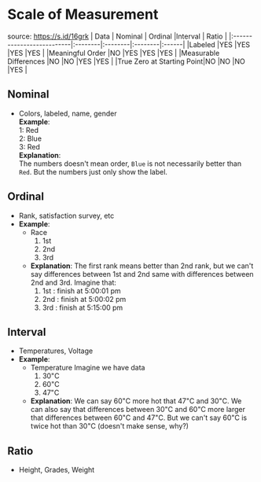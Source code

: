 # Scale of Measurement
source: https://s.id/16grk
| Data                      | Nominal | Ordinal |Interval | Ratio |
|:--------------------------|:--------|:--------|:--------|:------|
|Labeled                    |YES      |YES      |YES      |YES    |
|Meaningful Order           |NO       |YES      |YES      |YES    |
|Measurable Differences     |NO       |NO       |YES      |YES    |
|True Zero at Starting Point|NO       |NO       |NO       |YES    |


## Nominal
- Colors, labeled, name, gender\
**Example**:\
1: Red\
2: Blue\
3: Red\
**Explanation**:\
The numbers doesn't mean order, `Blue` is not necessarily better than `Red`. But the numbers just only show the label.
## Ordinal
- Rank, satisfaction survey, etc
- **Example**: 
  * Race
    1. 1st 
    2. 2nd
    3. 3rd
  * **Explanation**: The first rank means better than 2nd rank, but we can't say differences between 1st and 2nd same with differences between 2nd and 3rd. Imagine that:
    1. 1st : finish at 5:00:01 pm
    2. 2nd : finish at 5:00:02 pm
    3. 3rd : finish at 5:15:00 pm
## Interval
- Temperatures, Voltage
- **Example**:
  * Temperature
    Imagine we have data
    1. 30"C
    2. 60"C
    3. 47"C
  * **Explanation**: We can say 60"C more hot that 47"C and 30"C. We can also say that differences between 30"C and 60"C more larger that differences between 60"C and 47"C. But we can't say 60"C is twice hot than 30"C (doesn't make sense, why?)
## Ratio
- Height, Grades, Weight

